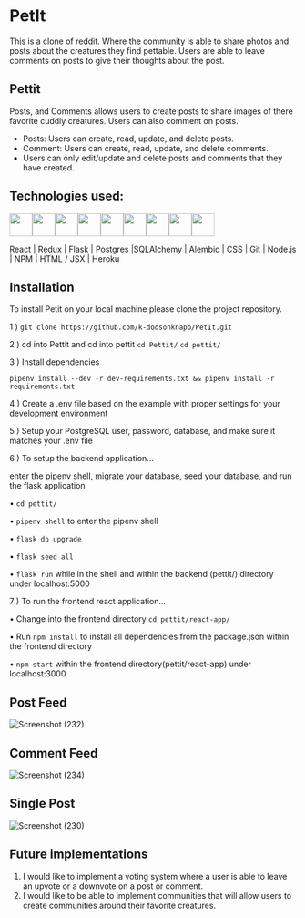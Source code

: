 # PetIt
This is a clone of reddit. Where the community is able to share photos and posts about the creatures they find pettable. 
Users are able to leave comments on posts to give their thoughts about the post. 

## Pettit 

Posts, and Comments allows users to create posts to share images of there favorite cuddly creatures. Users can also comment on posts.

* Posts: Users can create, read, update, and delete posts.
* Comment: Users can create, read, update, and delete comments.
* Users can only edit/update and delete posts and comments that they have created.

## Technologies used:
<img 
src="https://cdn.jsdelivr.net/gh/devicons/devicon/icons/react/react-original.svg" height=40/><img 
src="https://cdn.jsdelivr.net/gh/devicons/devicon/icons/redux/redux-original.svg" height=40/><img 
src="https://cdn.jsdelivr.net/gh/devicons/devicon/icons/flask/flask-original.svg" height=40/><img src="https://cdn.jsdelivr.net/gh/devicons/devicon/icons/postgresql/postgresql-original.svg"  height=40/><img src="https://cdn.jsdelivr.net/gh/devicons/devicon/icons/sqlalchemy/sqlalchemy-original.svg"  height=40/><img  
src="https://cdn.jsdelivr.net/gh/devicons/devicon/icons/css3/css3-original.svg"  height=40/><img  
src="https://cdn.jsdelivr.net/gh/devicons/devicon/icons/html5/html5-original.svg"  height=40/><img  
src="https://cdn.jsdelivr.net/gh/devicons/devicon/icons/git/git-original.svg"  height=40/><img  
src="https://cdn.jsdelivr.net/gh/devicons/devicon/icons/vscode/vscode-original.svg"  height=40/>

 React | Redux | Flask | Postgres |SQLAlchemy | Alembic | CSS | Git | Node.js | NPM | HTML / JSX | Heroku

## Installation
To install Petit on your local machine please clone the project repository.

1 ) `git clone https://github.com/k-dodsonknapp/PetIt.git`

2 ) cd into Pettit and cd into pettit `cd Pettit/` `cd pettit/`

3 ) Install dependencies

 `pipenv install --dev -r dev-requirements.txt && pipenv install -r requirements.txt`
 
4 ) Create a .env file based on the example with proper settings for your development environment

5 ) Setup your PostgreSQL user, password, database, and make sure it matches your .env file

6 ) To setup the backend application...

enter the pipenv shell, migrate your database, seed your database, and run the flask application

• `cd pettit/`

• `pipenv shell` to enter the pipenv shell

• `flask db upgrade`

• `flask seed all`

• `flask run` while in the shell and within the backend (pettit/) directory under localhost:5000

7 ) To run the frontend react application...

• Change into the frontend directory `cd pettit/react-app/`

• Run `npm install` to install all dependencies from the package.json within the frontend directory

• `npm start` within the frontend directory(pettit/react-app) under localhost:3000

## Post Feed

![Screenshot (232)](https://user-images.githubusercontent.com/85452797/166218786-294db68c-55c4-41a8-b259-0e95f50f3401.png)

## Comment Feed

![Screenshot (234)](https://user-images.githubusercontent.com/85452797/166219867-06df7ba1-1c0b-4d7f-a626-cb5cb4901b47.png)

## Single Post

![Screenshot (230)](https://user-images.githubusercontent.com/85452797/166218643-1c1be73d-85d8-4603-a3a4-b7fe4e2c5d50.png)

## Future implementations

1) I would like to implement a voting system where a user is able to leave an upvote or a downvote on a post or comment. 
2) I would like to be able to implement communities that will allow users to create communities around their favorite creatures. 
